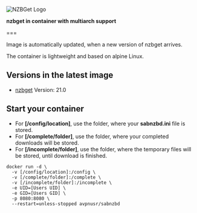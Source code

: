![NZBGet Logo](https://avatars3.githubusercontent.com/u/3368377?s=200&v=4)

**nzbget in container with multiarch support**

===

Image is automatically updated, when a new version of nzbget arrives. 

The container is lightweight and based on alpine Linux.

Versions in the latest image
-----
- [nzbget](https://nzbget.net "nzbget Homepage") Version: 21.0

Start your container
-----
- For **[/config/location]**, use the folder, where your **sabnzbd.ini** file is stored.
- For **[/complete/folder]**, use the folder, where your completed downloads will be stored.
- For **[/incomplete/folder]**, use the folder, where the temporary files will be stored, until download is finished.

````
docker run -d \
  -v [/config/location]:/config \
  -v [/complete/folder]:/complete \
  -v [/incomplete/folder]:/incomplete \
  -e UID=[Users UID] \
  -e GID=[Users GID] \
  -p 8080:8080 \
  --restart=unless-stopped avpnusr/sabnzbd
